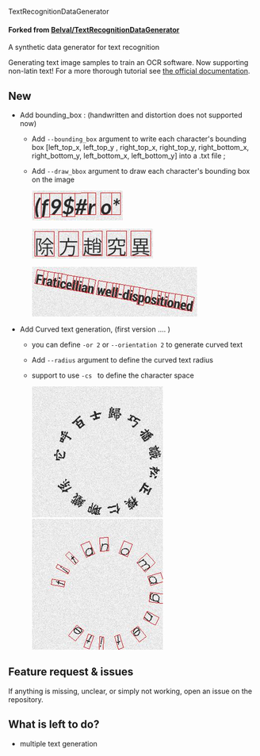 TextRecognitionDataGenerator 

#### Forked from [Belval/TextRecognitionDataGenerator](https://github.com/Belval/TextRecognitionDataGenerator)

A synthetic data generator for text recognition

Generating text image samples to train an OCR software. Now supporting non-latin text! For a more thorough tutorial see [the official documentation](https://textrecognitiondatagenerator.readthedocs.io/en/latest/index.html).



## New
- Add bounding_box : (handwritten and distortion does not supported now)

  - Add `--bounding_box` argument to write each character's bounding box [left_top_x, left_top_y , right_top_x, right_top_y, right_bottom_x, right_bottom_y, left_bottom_x, left_bottom_y] into a .txt file ;

  - Add `--draw_bbox` argument to draw each character's bounding box on the image 

    ![30](./samples/30.jpg)

    ![30](./samples/31.jpg)

    ![30](./samples/32.jpg)

    

- Add Curved text generation,  (first version .... )

  - you can define `-or 2` or `--orientation 2` to generate curved text

  - Add `--radius` argument to define the curved text radius 

  - support to  use `-cs `  to define the character space  
  
    <img src="./samples/35.jpg">
    
    <img src="./samples/33.jpg">
    
    

## Feature request & issues

If anything is missing, unclear, or simply not working, open an issue on the repository.



## What is left to do?

- multiple text generation
